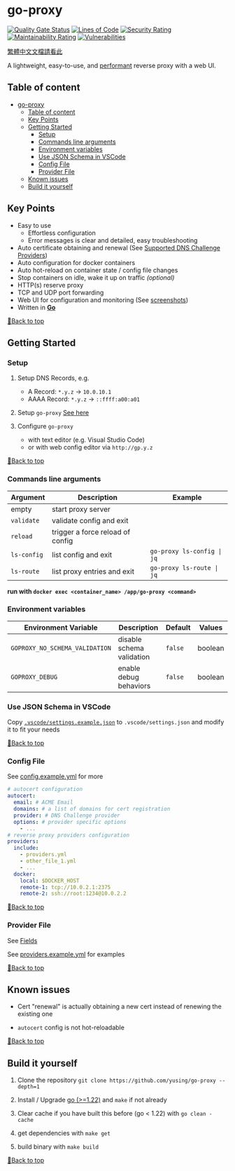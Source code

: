 # go-proxy

[![Quality Gate Status](https://sonarcloud.io/api/project_badges/measure?project=yusing_go-proxy&metric=alert_status)](https://sonarcloud.io/summary/new_code?id=yusing_go-proxy)
[![Lines of Code](https://sonarcloud.io/api/project_badges/measure?project=yusing_go-proxy&metric=ncloc)](https://sonarcloud.io/summary/new_code?id=yusing_go-proxy)
[![Security Rating](https://sonarcloud.io/api/project_badges/measure?project=yusing_go-proxy&metric=security_rating)](https://sonarcloud.io/summary/new_code?id=yusing_go-proxy)
[![Maintainability Rating](https://sonarcloud.io/api/project_badges/measure?project=yusing_go-proxy&metric=sqale_rating)](https://sonarcloud.io/summary/new_code?id=yusing_go-proxy)
[![Vulnerabilities](https://sonarcloud.io/api/project_badges/measure?project=yusing_go-proxy&metric=vulnerabilities)](https://sonarcloud.io/summary/new_code?id=yusing_go-proxy)

[繁體中文文檔請看此](README_CHT.md)

A lightweight, easy-to-use, and [performant](docs/benchmark_result.md) reverse proxy with a web UI.

## Table of content

<!-- TOC -->

- [go-proxy](#go-proxy)
  - [Table of content](#table-of-content)
  - [Key Points](#key-points)
  - [Getting Started](#getting-started)
    - [Setup](#setup)
    - [Commands line arguments](#commands-line-arguments)
    - [Environment variables](#environment-variables)
    - [Use JSON Schema in VSCode](#use-json-schema-in-vscode)
    - [Config File](#config-file)
    - [Provider File](#provider-file)
  - [Known issues](#known-issues)
  - [Build it yourself](#build-it-yourself)

## Key Points

- Easy to use
  - Effortless configuration
  - Error messages is clear and detailed, easy troubleshooting
- Auto certificate obtaining and renewal (See [Supported DNS Challenge Providers](docs/dns_providers.md))
- Auto configuration for docker containers
- Auto hot-reload on container state / config file changes
- Stop containers on idle, wake it up on traffic _(optional)_
- HTTP(s) reserve proxy
- TCP and UDP port forwarding
- Web UI for configuration and monitoring (See [screenshots](https://github.com/yusing/go-proxy-frontend?tab=readme-ov-file#screenshots))
- Written in **[Go](https://go.dev)**

[🔼Back to top](#table-of-content)

## Getting Started

### Setup

1. Setup DNS Records, e.g.

   - A Record: `*.y.z` -> `10.0.10.1`
   - AAAA Record: `*.y.z` -> `::ffff:a00:a01`

2. Setup `go-proxy` [See here](docs/docker.md)

3. Configure `go-proxy`
   - with text editor (e.g. Visual Studio Code)
   - or with web config editor via `http://gp.y.z`

[🔼Back to top](#table-of-content)

### Commands line arguments

| Argument    | Description                      | Example                    |
| ----------- | -------------------------------- | -------------------------- |
| empty       | start proxy server               |                            |
| `validate`  | validate config and exit         |                            |
| `reload`    | trigger a force reload of config |                            |
| `ls-config` | list config and exit             | `go-proxy ls-config \| jq` |
| `ls-route`  | list proxy entries and exit      | `go-proxy ls-route \| jq`  |

**run with `docker exec <container_name> /app/go-proxy <command>`**

### Environment variables

| Environment Variable           | Description               | Default | Values  |
| ------------------------------ | ------------------------- | ------- | ------- |
| `GOPROXY_NO_SCHEMA_VALIDATION` | disable schema validation | `false` | boolean |
| `GOPROXY_DEBUG`                | enable debug behaviors    | `false` | boolean |

### Use JSON Schema in VSCode

Copy [`.vscode/settings.example.json`](.vscode/settings.example.json) to `.vscode/settings.json` and modify it to fit your needs

[🔼Back to top](#table-of-content)

### Config File

See [config.example.yml](config.example.yml) for more

```yaml
# autocert configuration
autocert:
  email: # ACME Email
  domains: # a list of domains for cert registration
  provider: # DNS Challenge provider
  options: # provider specific options
    - ...
# reverse proxy providers configuration
providers:
  include:
    - providers.yml
    - other_file_1.yml
    - ...
  docker:
    local: $DOCKER_HOST
    remote-1: tcp://10.0.2.1:2375
    remote-2: ssh://root:1234@10.0.2.2
```

[🔼Back to top](#table-of-content)

### Provider File

See [Fields](docs/docker.md#fields)

See [providers.example.yml](providers.example.yml) for examples

[🔼Back to top](#table-of-content)

## Known issues

- Cert "renewal" is actually obtaining a new cert instead of renewing the existing one

- `autocert` config is not hot-reloadable

[🔼Back to top](#table-of-content)

## Build it yourself

1. Clone the repository `git clone https://github.com/yusing/go-proxy --depth=1`

2. Install / Upgrade [go (>=1.22)](https://go.dev/doc/install) and `make` if not already

3. Clear cache if you have built this before (go < 1.22) with `go clean -cache`

4. get dependencies with `make get`

5. build binary with `make build`

[🔼Back to top](#table-of-content)
